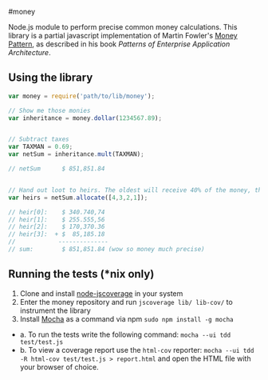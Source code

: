 #money

Node.js module to perform precise common money calculations.
This library is a partial javascript implementation of Martin Fowler's [Money Pattern](http://martinfowler.com/eaaCatalog/money.html), as described in his book *Patterns of Enterprise Application Architecture*.


## Using the library

```javascript
var money = require('path/to/lib/money');

// Show me those monies
var inheritance = money.dollar(1234567.89);


// Subtract taxes
var TAXMAN = 0.69;
var netSum = inheritance.mult(TAXMAN);

// netSum      $ 851,851.84


// Hand out loot to heirs. The oldest will receive 40% of the money, the next one 30% etc.
var heirs = netSum.allocate([4,3,2,1]);

// heir[0]:    $ 340.740,74
// heir[1]:    $ 255.555,56
// heir[2]:    $ 170,370.36
// heir[3]:  + $  85,185.18
//            --------------
// sum:        $ 851,851.84 (wow so money much precise)
```

## Running the tests (*nix only)

1. Clone and install [node-jscoverage](https://github.com/visionmedia/node-jscoverage) in your system
2. Enter the money repository and run `jscoverage lib/ lib-cov/` to instrument the library
3. Install [Mocha](http://visionmedia.github.io/mocha) as a command via npm `sudo npm install -g mocha`
  * a. To run the tests write the following command: `mocha --ui tdd test/test.js`
  * b. To view a coverage report use the `html-cov` reporter: `mocha --ui tdd -R html-cov test/test.js > report.html` and open the HTML file with your browser of choice.
